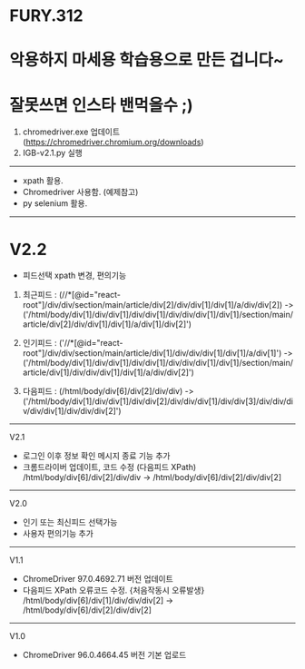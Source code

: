 # FURY.312
# 악용하지 마세용 학습용으로 만든 겁니다~ 
# 잘못쓰면 인스타 밴먹을수 ;)
1. chromedriver.exe 업데이트 (https://chromedriver.chromium.org/downloads)
2. IGB-v2.1.py 실행
----
- xpath 활용.
- Chromedriver 사용함. (예제참고)
- py selenium 활용.
----
# V2.2
- 피드선택 xpath 변경, 편의기능 
 1. 최근피드 : (//*[@id="react-root"]/div/div/section/main/article/div[2]/div/div[1]/div[1]/a/div/div[2]) -> ('/html/body/div[1]/div/div[1]/div/div[1]/div/div/div[1]/div[1]/section/main/article/div[2]/div/div[1]/div[1]/a/div[1]/div[2]')

 2. 인기피드 : ('//*[@id="react-root"]/div/div/section/main/article/div[1]/div/div/div[1]/div[1]/a/div[1]') -> ('/html/body/div[1]/div/div[1]/div/div[1]/div/div/div[1]/div[1]/section/main/article/div[1]/div/div/div[1]/div[1]/a/div/div[2]')

 3. 다음피드 : (/html/body/div[6]/div[2]/div/div) -> ('/html/body/div[1]/div/div[1]/div/div[2]/div/div/div[1]/div/div[3]/div/div/div/div/div[1]/div/div/div[2]')

----
V2.1 
- 로그인 이후 정보 확인 메시지 종료 기능 추가
- 크롬드라이버 업데이트, 코드 수정 (다음피드 XPath)
/html/body/div[6]/div[2]/div/div -> /html/body/div[6]/div[2]/div/div[2]
----
V2.0 
- 인기 또는 최신피드 선택가능 
- 사용자 편의기능 추가
----
V1.1 
- ChromeDriver 97.0.4692.71 버전 업데이트
- 다음피드 XPath 오류코드 수정. {처음작동시 오류발생}
/html/body/div[6]/div[1]/div/div/div[2] -> /html/body/div[6]/div[2]/div/div[2]
----
V1.0 
- ChromeDriver 96.0.4664.45 버전 기본 업로드


